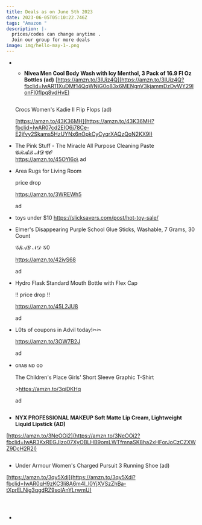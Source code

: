 ```yaml
---
title: Deals as on June 5th 2023
date: 2023-06-05T05:10:22.746Z
tags: "Amazon "
description: |-
  prices/codes can change anytime . 
  Join our group for more deals
image: img/hello-may-1-.png
---
```

* ![]()

  * **Nivea Men Cool Body Wash with Icy Menthol, 3 Pack of 16.9 Fl Oz Bottles (ad)** [https://amzn.to/3IUiz4Q](https://amzn.to/3IUiz4Q?fbclid=IwAR11XuDMf14QqWNiG0o83x6MENgnV3kjammDzDvWY29IonFl0fIpq8vdHvE)

  ![]()

  Crocs Women's Kadie II Flip Flops (ad) <!--StartFragment-->

  [https://amzn.to/43K36MH](https://amzn.to/43K36MH?fbclid=IwAR07cd2EIO6j78Ce-E2jfvy2Skams5HzUYNx6nOpkCyCyqrXAQzQoN2KX9I)
* The Pink Stuff - The Miracle All Purpose Cleaning Paste\
  𝓖ℛ𝓐ℬ 𝓝𝓓 𝓖𝓞\
  https://amzn.to/45OYl6o\
  ad
* Area Rugs for Living Room

  price drop

  https://amzn.to/3WREWh5

  ad
* t﻿oys under $10 https://slicksavers.com/post/hot-toy-sale/
* Elmer's Disappearing Purple School Glue Sticks, Washable, 7 Grams, 30 Count

  𝒢𝑅𝒜𝐵 𝒩𝒟 𝒢0

  https://amzn.to/42ivS68

  ad
* Hydro Flask Standard Mouth Bottle with Flex Cap

  ‼ price drop ‼

  https://amzn.to/45L2JU8

  ad
* L0ts of coupons in Advil today!✂✂

  https://amzn.to/3OW7B2J

  ad
* ɢʀᴀʙ ɴᴅ ɢᴏ

  The Children's Place Girls' Short Sleeve Graphic T-Shirt

  \>https://amzn.to/3qiDKHq

  ad

![]()

* **NYX PROFESSIONAL MAKEUP Soft Matte Lip Cream, Lightweight Liquid Lipstick (AD)**

[https://amzn.to/3NeOOi2](https://amzn.to/3NeOOi2?fbclid=IwAR3KxREGJIzo07XyOBLHB9omLWTfmnaSK8ha2xHForJoCzCZXWZ9DcH2R2I)

![]()

* ﻿Under Armour Women's Charged Pursuit 3 Running Shoe (ad) 

[https://amzn.to/3qy5Xdi](https://amzn.to/3qy5Xdi?fbclid=IwAR0qH9zKC3li8A6m4l_I0YjXVSzZhBa-tXprELNig3qgdRZ9solAnYLrwmU)

![]()

![]()

![]()

*